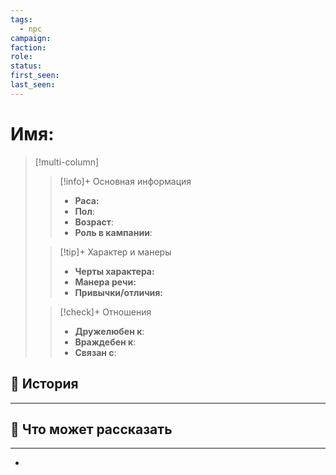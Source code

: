 ```yaml
---
tags:
  - npc
campaign: 
faction: 
role: 
status: 
first_seen: 
last_seen:
---
```

# Имя: 

> [!multi-column]
>  >[!info]+ Основная информация 
>  >- **Раса:** 
>  >- **Пол**: 
>  >- **Возраст**: 
>  >- **Роль в кампании**: 
>  
>  >[!tip]+ Характер и манеры
>  >- **Черты характера:** 
>  >- **Манера речи:** 
>  >- **Привычки/отличия:** 
>  
>  >[!check]+ Отношения
>  >- **Дружелюбен к**: 
>  >- **Враждебен к**: 
>  >- **Связан с**: 
## 📜 История
---

## 🧩 Что может рассказать
---
- 
